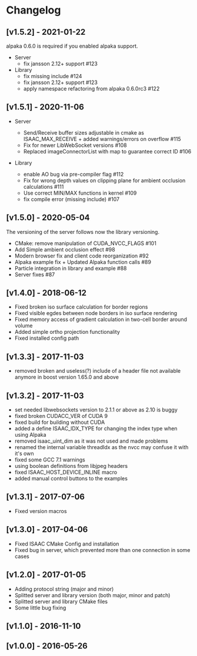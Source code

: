 # Changelog

## [v1.5.2] - 2021-01-22

alpaka 0.6.0 is required if you enabled alpaka support.

* Server
  - fix jansson 2.12+ support #123
* Library
  - fix missing include #124
  - fix jansson 2.12+ support #123
  - apply namespace refactoring from alpaka 0.6.0rc3 #122


## [v1.5.1] - 2020-11-06

* Server
  - Send/Receive buffer sizes adjustable in cmake as ISAAC_MAX_RECEIVE + added warnings/errors on overflow #115
  - Fix for newer LibWebSocket versions #108
  - Replaced imageConnectorList with map to guarantee correct ID #106

* Library
  - enable AO bug via pre-compiler flag #112
  - Fix for wrong depth values on clipping plane for ambient occlusion calculations #111
  - Use correct MIN/MAX functions in kernel #109
  - fix compile error (missing include) #107


## [v1.5.0] - 2020-05-04

The versioning of the server follows now the library versioning.

- CMake: remove manipulation of CUDA_NVCC_FLAGS #101
- Add Simple ambient occlusion effect #98
- Modern browser fix and client code reorganization #92
- Alpaka example fix + Updated Alpaka function calls #89
- Particle integration in library and example #88
- Server fixes #87


## [v1.4.0] - 2018-06-12

- Fixed broken iso surface calculation for border regions
- Fixed visible egdes between node borders in iso surface rendering
- Fixed memory access of gradient calculation in two-cell border around volume
- Added simple ortho projection functionality
- Fixed installed config path


## [v1.3.3] - 2017-11-03

- removed broken and useless(?) include of a header file not available anymore in boost version 1.65.0 and above


## [v1.3.2] - 2017-11-03

- set needed libwebsockets version to 2.1.1 or above as 2.10 is buggy
- fixed broken CUDACC_VER of CUDA 9
- fixed build for building without CUDA
- added a define ISAAC_IDX_TYPE for changing the index type when using Alpaka
- removed isaac_uint_dim as it was not used and made problems
- renamed the internal variable threadIdx as the nvcc may confuse it with it's own
- fixed some GCC 7.1 warnings
- using boolean definitions from libjpeg headers
- fixed ISAAC_HOST_DEVICE_INLINE macro
- added manual control buttons to the examples


## [v1.3.1] - 2017-07-06

- Fixed version macros


## [v1.3.0] - 2017-04-06

- Fixed ISAAC CMake Config and installation
- Fixed bug in server, which prevented more than one connection in some cases


## [v1.2.0] - 2017-01-05

- Adding protocol string (major and minor)
- Splitted server and library version (both major, minor and patch)
- Splitted server and library CMake files
- Some little bug fixing


## [v1.1.0] - 2016-11-10


## [v1.0.0] - 2016-05-26
